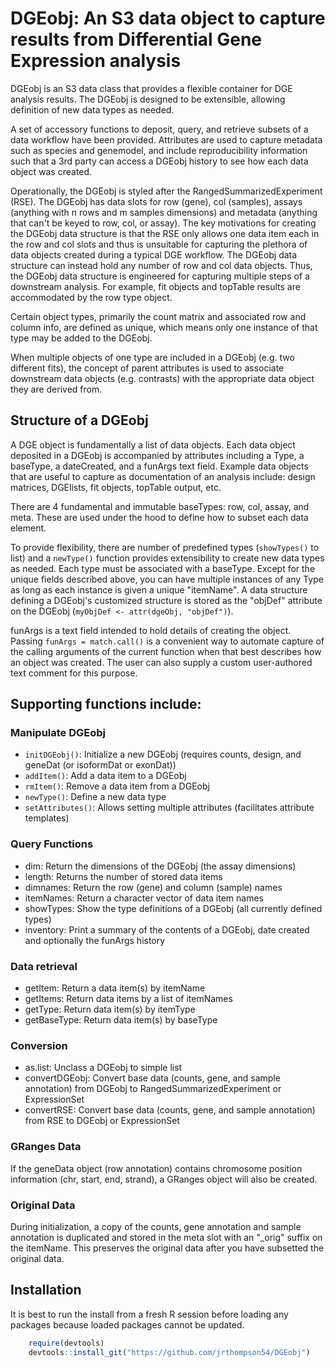 # DGEobj: An S3 data object to capture results from Differential Gene Expression analysis

DGEobj is an S3 data class that provides a flexible container for DGE analysis results.  The DGEobj is designed to be extensible, allowing definition of new data types as needed. 

A set of accessory functions to deposit, query, and retrieve subsets of a data workflow have been provided.  Attributes are used to capture metadata such as species and genemodel, and include reproducibility information such that a 3rd party can access a DGEobj history to see how each data object was created. 

Operationally, the DGEobj is styled after the RangedSummarizedExperiment (RSE).  The DGEobj has data slots for row (gene), col (samples), assays (anything with n rows and m samples dimensions) and metadata (anything that can't be keyed to row, col, or assay).  The key motivations for creating the DGEobj data structure is that the RSE only allows one data item each in the row and col slots and thus is unsuitable for capturing the plethora of data objects created during a typical DGE workflow.   The DGEobj data structure can instead hold any number of row and col data objects.  Thus, the DGEobj data structure is engineered for capturing multiple steps of a downstream analysis.  For example, fit objects and topTable results are accommodated by the row type object. 

Certain object types, primarily the count matrix and associated row and column info, are defined as unique, which means only one instance of that type may be added to the DGEobj.  

When multiple objects of one type are included in a DGEobj (e.g. two different fits), the concept of parent attributes is used to associate downstream data objects (e.g. contrasts) with the appropriate data object they are derived from.  

## Structure of a DGEobj

A DGE object is fundamentally a list of data objects. Each data object deposited in a DGEobj is accompanied by attributes including a Type, a baseType, a dateCreated, and a funArgs text field.  Example data objects that are useful to capture as documentation of an analysis include: design matrices, DGElists, fit objects, topTable output, etc. 

There are 4 fundamental and immutable baseTypes: row, col, assay, and meta.  These are used under the hood to define how to subset each data element.  

To provide flexibility, there are number of predefined types (`showTypes()` to list) and a `newType()` function provides extensibility to create new data types as needed.  Each type must be associated with a baseType. Except for the unique fields described above, you can have multiple instances of any Type as long as each instance is given a unique "itemName".  A data structure defining a DGEobj's customized structure is stored as the "objDef" attribute on the DGEobj (`myObjDef <- attr(dgeObj, "objDef")`).  

funArgs is a text field intended to hold details of creating the object.  Passing `funArgs = match.call()` is a convenient way to automate capture of the calling arguments of the current function when that best describes how an object was created.  The user can also supply a custom user-authored text comment for this purpose.
  
## Supporting functions include:  

### Manipulate DGEobj  

* `initDGEobj()`: Initialize a new DGEobj (requires counts, design, and geneDat (or isoformDat or exonDat))
* `addItem()`:  Add a data item to a DGEobj  
* `rmItem()`:  Remove a data item from a DGEobj  
* `newType()`:  Define a new data type  
* `setAttributes()`: Allows setting multiple attributes (facilitates attribute templates)

### Query Functions  

* dim: Return the dimensions of the DGEobj (the assay dimensions) 
* length: Returns the number of stored data items 
* dimnames:  Return the row (gene) and column (sample) names  
* itemNames:  Return a character vector of data item names  
* showTypes:  Show the type definitions of a DGEobj (all currently defined  types)  
* inventory:  Print a summary of the contents of a DGEobj, date created and optionally the funArgs history  

### Data retrieval  

* getItem:  Return a data item(s) by itemName
* getItems:  Return data items by a list of itemNames
* getType:  Return data item(s) by itemType
* getBaseType:  Return data item(s) by baseType

### Conversion

* as.list: Unclass a DGEobj to simple list
* convertDGEobj: Convert base data (counts, gene, and sample annotation) 
from DGEobj to RangedSummarizedExperiment or ExpressionSet
* convertRSE: Convert base data (counts, gene, and sample annotation) 
from RSE to DGEobj or ExpressionSet

### GRanges Data

If the geneData object (row annotation) contains chromosome position information (chr, start, end, strand), a GRanges object will also be created. 

### Original Data 

During initialization, a copy of the counts, gene annotation and sample annotation is duplicated and stored in the meta slot with an "_orig" suffix on the itemName.  This preserves the original data after you have subsetted the original data. 

## Installation 

It is best to run the install from a fresh R session before loading any packages because loaded packages cannot be updated.

```r
    require(devtools)
    devtools::install_git("https://github.com/jrthompson54/DGEobj") 
```   
